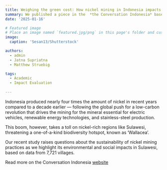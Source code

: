 ```yaml
---
title: Weighing the green cost: How nickel mining in Indonesia impacts forests and local communities
summary: We published a piece in the  *the Conversation Indonesia* based on our recent empirical study, and further propose three key recommendations to ensure that nickel mining is both just and sustainable. 
date: '2025-01-16'

# Featured image
# Place an image named `featured.jpg/png` in this page's folder and customize its options here.
image:
  caption: 'Sesan13/Shutterstock'

authors:
  - admin
  - Jatna Supriatna
  - Matthew Struebig

tags:
  - Academic
  - Impact Evaluation
  
---
```


Indonesia produced nearly four times the amount of nickel in recent years compared to a decade earlier — following the global push for a low-carbon revolution that drives the mining for the mineral essential for electric vehicles, renewable energy technologies, and stainless-steel production.

This boom, however, takes a toll on nickel-rich regions like Sulawesi, threatening a one-of-a-kind biodiversity hotspot, known as ‘Wallacea’.

Our recent study raises questions about the sustainability of nickel mining practices as we highlight its environmental and social impacts in Sulawesi, based on data from 7,721 villages.

Read more on the Conversation Indonesia [website](https://theconversation.com/weighing-the-green-cost-how-nickel-mining-in-indonesia-impacts-forests-and-local-communities-246259)